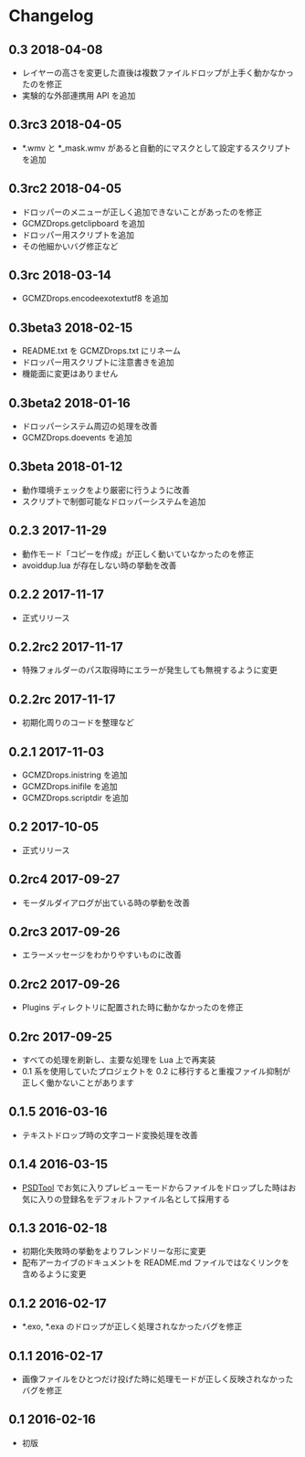 # Changelog

## 0.3 2018-04-08

- レイヤーの高さを変更した直後は複数ファイルドロップが上手く動かなかったのを修正
- 実験的な外部連携用 API を追加

## 0.3rc3 2018-04-05

- *.wmv と *_mask.wmv があると自動的にマスクとして設定するスクリプトを追加

## 0.3rc2 2018-04-05

- ドロッパーのメニューが正しく追加できないことがあったのを修正
- GCMZDrops.getclipboard を追加
- ドロッパー用スクリプトを追加
- その他細かいバグ修正など

## 0.3rc 2018-03-14

- GCMZDrops.encodeexotextutf8 を追加

## 0.3beta3 2018-02-15

- README.txt を GCMZDrops.txt にリネーム
- ドロッパー用スクリプトに注意書きを追加
- 機能面に変更はありません

## 0.3beta2 2018-01-16

- ドロッパーシステム周辺の処理を改善
- GCMZDrops.doevents を追加

## 0.3beta 2018-01-12

- 動作環境チェックをより厳密に行うように改善
- スクリプトで制御可能なドロッパーシステムを追加

## 0.2.3 2017-11-29

- 動作モード「コピーを作成」が正しく動いていなかったのを修正
- avoiddup.lua が存在しない時の挙動を改善

## 0.2.2 2017-11-17

- 正式リリース

## 0.2.2rc2 2017-11-17

- 特殊フォルダーのパス取得時にエラーが発生しても無視するように変更

## 0.2.2rc 2017-11-17

- 初期化周りのコードを整理など

## 0.2.1 2017-11-03

- GCMZDrops.inistring を追加
- GCMZDrops.inifile を追加
- GCMZDrops.scriptdir を追加

## 0.2 2017-10-05

- 正式リリース

## 0.2rc4 2017-09-27

- モーダルダイアログが出ている時の挙動を改善

## 0.2rc3 2017-09-26

- エラーメッセージをわかりやすいものに改善

## 0.2rc2 2017-09-26

- Plugins ディレクトリに配置された時に動かなかったのを修正

## 0.2rc 2017-09-25

- すべての処理を刷新し、主要な処理を Lua 上で再実装
- 0.1 系を使用していたプロジェクトを 0.2 に移行すると重複ファイル抑制が正しく働かないことがあります

## 0.1.5 2016-03-16

- テキストドロップ時の文字コード変換処理を改善

## 0.1.4 2016-03-15

- [PSDTool](https://oov.github.io/psdtool/) でお気に入りプレビューモードからファイルをドロップした時はお気に入りの登録名をデフォルトファイル名として採用する

## 0.1.3 2016-02-18

- 初期化失敗時の挙動をよりフレンドリーな形に変更
- 配布アーカイブのドキュメントを README.md ファイルではなくリンクを含めるように変更

## 0.1.2 2016-02-17

- *.exo, *.exa のドロップが正しく処理されなかったバグを修正

## 0.1.1 2016-02-17

- 画像ファイルをひとつだけ投げた時に処理モードが正しく反映されなかったバグを修正

## 0.1 2016-02-16

- 初版
